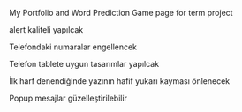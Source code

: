 My Portfolio and Word Prediction Game page for term project

alert kaliteli yapılcak

Telefondaki numaralar engellencek

Telefon tablete uygun tasarımlar yapılcak

İlk harf denendiğinde yazının hafif yukarı kayması önlenecek

Popup mesajlar güzelleştirilebilir